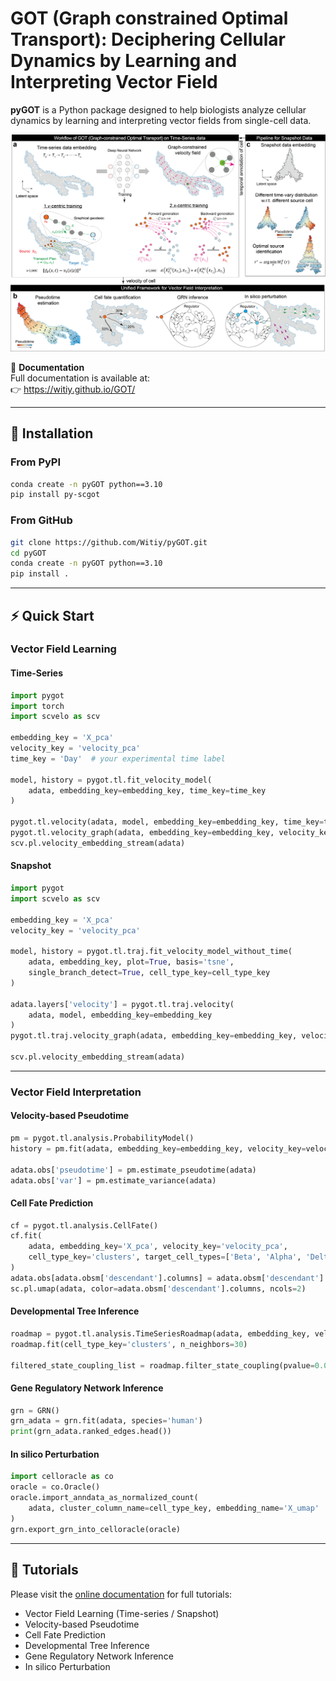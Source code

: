 # GOT (Graph constrained Optimal Transport): Deciphering Cellular Dynamics by Learning and Interpreting Vector Field

**pyGOT** is a Python package designed to help biologists analyze cellular dynamics by learning and interpreting vector fields from single-cell data.

<p align="center">
  <img src="docs/source/1fig1.png" width="800px">
</p>

📘 **Documentation**  
Full documentation is available at:  
👉 https://witiy.github.io/GOT/

---

## 🚀 Installation

### From PyPI

```bash
conda create -n pyGOT python==3.10
pip install py-scgot
```

### From GitHub

```bash
git clone https://github.com/Witiy/pyGOT.git
cd pyGOT
conda create -n pyGOT python==3.10
pip install .
```

---

## ⚡ Quick Start

### Vector Field Learning

#### Time-Series

```python
import pygot
import torch
import scvelo as scv

embedding_key = 'X_pca'
velocity_key = 'velocity_pca'
time_key = 'Day'  # your experimental time label

model, history = pygot.tl.fit_velocity_model(
    adata, embedding_key=embedding_key, time_key=time_key
)

pygot.tl.velocity(adata, model, embedding_key=embedding_key, time_key=time_key)
pygot.tl.velocity_graph(adata, embedding_key=embedding_key, velocity_key=velocity_key)
scv.pl.velocity_embedding_stream(adata)
```

#### Snapshot

```python
import pygot
import scvelo as scv

embedding_key = 'X_pca'
velocity_key = 'velocity_pca'

model, history = pygot.tl.traj.fit_velocity_model_without_time(
    adata, embedding_key, plot=True, basis='tsne',
    single_branch_detect=True, cell_type_key=cell_type_key
)

adata.layers['velocity'] = pygot.tl.traj.velocity(
    adata, model, embedding_key=embedding_key
)
pygot.tl.traj.velocity_graph(adata, embedding_key=embedding_key, velocity_key=velocity_key)

scv.pl.velocity_embedding_stream(adata)
```

---

### Vector Field Interpretation

#### Velocity-based Pseudotime

```python
pm = pygot.tl.analysis.ProbabilityModel()
history = pm.fit(adata, embedding_key=embedding_key, velocity_key=velocity_key)

adata.obs['pseudotime'] = pm.estimate_pseudotime(adata)
adata.obs['var'] = pm.estimate_variance(adata)
```

#### Cell Fate Prediction

```python
cf = pygot.tl.analysis.CellFate()
cf.fit(
    adata, embedding_key='X_pca', velocity_key='velocity_pca',
    cell_type_key='clusters', target_cell_types=['Beta', 'Alpha', 'Delta', 'Epsilon']
)
adata.obs[adata.obsm['descendant'].columns] = adata.obsm['descendant']
sc.pl.umap(adata, color=adata.obsm['descendant'].columns, ncols=2)
```

#### Developmental Tree Inference

```python
roadmap = pygot.tl.analysis.TimeSeriesRoadmap(adata, embedding_key, velocity_key, time_key)
roadmap.fit(cell_type_key='clusters', n_neighbors=30)

filtered_state_coupling_list = roadmap.filter_state_coupling(pvalue=0.001)
```

#### Gene Regulatory Network Inference

```python
grn = GRN()
grn_adata = grn.fit(adata, species='human')
print(grn_adata.ranked_edges.head())
```

#### In silico Perturbation

```python
import celloracle as co
oracle = co.Oracle()
oracle.import_anndata_as_normalized_count(
    adata, cluster_column_name=cell_type_key, embedding_name='X_umap'
)
grn.export_grn_into_celloracle(oracle)
```

---

## 🧭 Tutorials

Please visit the [online documentation](https://witiy.github.io/GOT/) for full tutorials:

- Vector Field Learning (Time-series / Snapshot)
- Velocity-based Pseudotime
- Cell Fate Prediction
- Developmental Tree Inference
- Gene Regulatory Network Inference
- In silico Perturbation
